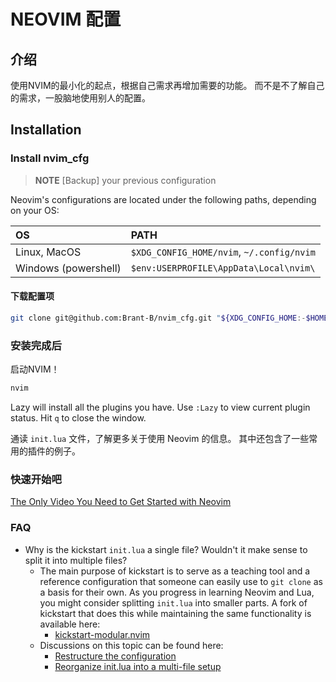 # NEOVIM 配置

## 介绍

使用NVIM的最小化的起点，根据自己需求再增加需要的功能。
而不是不了解自己的需求，一股脑地使用别人的配置。

## Installation



### Install nvim_cfg

> **NOTE**
> [Backup] your previous configuration

Neovim's configurations are located under the following paths, depending on your OS:

| OS | PATH |
| :- | :--- |
| Linux, MacOS | `$XDG_CONFIG_HOME/nvim`, `~/.config/nvim` |
| Windows (powershell)| `$env:USERPROFILE\AppData\Local\nvim\` |


#### 下载配置项


```sh
git clone git@github.com:Brant-B/nvim_cfg.git "${XDG_CONFIG_HOME:-$HOME/.config}"/nvim
```


### 安装完成后

启动NVIM！

```sh
nvim
```

Lazy will install all the plugins you have. 
Use `:Lazy` to view current plugin status. Hit `q` to close the window.

通读 `init.lua` 文件，了解更多关于使用 Neovim 的信息。
其中还包含了一些常用的插件的例子。

### 快速开始吧

[The Only Video You Need to Get Started with Neovim](https://youtu.be/m8C0Cq9Uv9o)

### FAQ

* Why is the kickstart `init.lua` a single file? Wouldn't it make sense to split it into multiple files?
  * The main purpose of kickstart is to serve as a teaching tool and a reference
    configuration that someone can easily use to `git clone` as a basis for their own.
    As you progress in learning Neovim and Lua, you might consider splitting `init.lua`
    into smaller parts. A fork of kickstart that does this while maintaining the 
    same functionality is available here:
    * [kickstart-modular.nvim](https://github.com/dam9000/kickstart-modular.nvim)
  * Discussions on this topic can be found here:
    * [Restructure the configuration](https://github.com/nvim-lua/kickstart.nvim/issues/218)
    * [Reorganize init.lua into a multi-file setup](https://github.com/nvim-lua/kickstart.nvim/pull/473)

